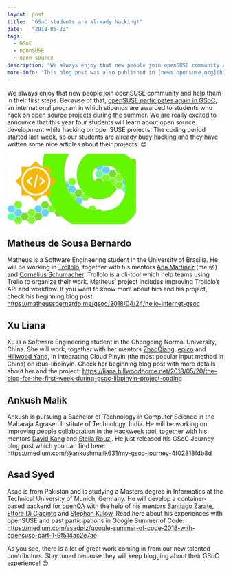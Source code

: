 ```yaml
---
layout: post
title:  "GSoC students are already hacking!"
date:   "2018-05-23"
tags: 
  - GSoC
  - openSUSE
  - open source
description: "We always enjoy that new people join openSUSE community and help them in their first steps. Because of that, openSUSE participates again in GSoC, an international program in which stipends are awarded to students who hack on open source projects during the summer. We are really excited to announce that this year four students will learn about open source development while hacking on openSUSE projects. The coding period started last week, so our students are already busy hacking and they have written some nice articles about their projects. :blush:"
more-info: "This blog post was also published in [news.opensuse.org](https://news.opensuse.org/2018/05/23/gsoc-students-are-already-hacking)."
---
```


We always enjoy that new people join openSUSE community and help them in their first steps. Because of that, [openSUSE participates again in GSoC](/2018/02/15/gsoc-in-indonesia.html), an international program in which stipends are awarded to students who hack on open source projects during the summer. We are really excited to announce that this year four students will learn about open source development while hacking on openSUSE projects. The coding period started last week, so our students are already busy hacking and they have written some nice articles about their projects. :blush:

<span class="image-center">
<img src="/img/posts/gsoc-opensuse.jpg" />
</span>

## Matheus de Sousa Bernardo

Matheus is a Software Engineering student in the University of Brasília. He will be working in [Trollolo](https://github.com/openSUSE/trollolo), together with his mentors [Ana Martínez](/) (me :stuck_out_tongue_winking_eye:) and [Cornelius Schumacher](http://blog.cornelius-schumacher.de/). Trollolo is a cli-tool which help teams using Trello to organize their work. Matheus’ project includes improving Trollolo’s API and workflow. If you want to know more about him and his project, check his beginning blog post: <https://matheussbernardo.me/gsoc/2018/04/24/hello-internet-gsoc>

 
## Xu Liana

Xu is a Software Engineering student in the Chongqing Normal University, China. She will work, together with her mentors [ZhaoQiang](https://github.com/qiangzhao), [epico](https://github.com/epico) and [Hillwood Yang](https://github.com/hillwoodroc), in integrating Cloud Pinyin (the most popular input method in China) on ibus-libpinyin. Check her beginning blog post with more details about her and the project: <https://liana.hillwoodhome.net/2018/05/20/the-blog-for-the-first-week-during-gsoc-libpinyin-project-coding>


## Ankush Malik

Ankush is pursuing a Bachelor of Technology in Computer Science in the Maharaja Agrasen Institute of Technology, India. He will be working on improving people collaboration in the [Hackweek tool](https://github.com/SUSE/Hackweek), together with his mentors [David Kang](https://github.com/davidkang) and [Stella Rouzi](https://github.com/differentreality). He just released his GSoC Journey blog post which you can find here: <https://medium.com/@ankushmalik631/my-gsoc-journey-4f02818fdb8d>


## Asad Syed
Asad is from Pakistan and is studying a Masters degree in Informatics at the Technical University of Munich, Germany. He will develop a container-based backend for [openQA](https://github.com/os-autoinst) with the help of his mentors [Santiago Zarate](https://github.com/foursixnine), [Ettore Di Giacinto](https://github.com/mudler) and [Stephan Kulow](https://github.com/coolo). Read here about his experiences with openSUSE and past participations in Google Summer of Code: <https://medium.com/asadpiz/google-summer-of-code-2018-with-opensuse-part-1-9f514ac2e7ae>

 

As you see, there is a lot of great work coming in from our new talented contributors. Stay tuned because they will keep blogging about their GSoC experience! :wink:


